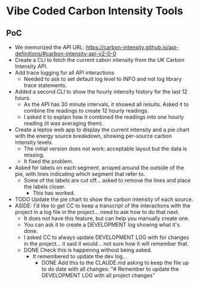 # Vibe Coded Carbon Intensity Tools

## PoC

- We memorized the API URL: https://carbon-intensity.github.io/api-definitions/#carbon-intensity-api-v2-0-0
- Create a CLI to fetch the current cabon intensity from the UK Carbon Intensity API.
- Add trace logging for all API interactions
  - Needed to ask to set default log level to INFO and not log library trace statements.
- Added a second CLI to show the hourly intensity history for the last 12 hours.
  - As the API has 30 minute intervals, it showed all results. Asked it to combine the readings to create 12 hourly readings.
  - I asked it to explain how it combined the readings into one hourly reading (it was averaging them).
- Create a leptos web app to display the current intensity and a pie chart with the energy source breakdown, showing per-source carbon intensity levels.
  - The initial version does not work: acceptable layout but the data is missing.
  - It fixed the problem.
- Asked for labels on each segment, arrayed around the outside of the pie, with lines indicating which segment that refer to.
  - Some of the labels are cut off... asked to remove the lines and place the labels closer.
    - This has worked.
- TODO Update the pie chart to show the carbon intensity of each source.
- ASIDE: I'd like to get CC to keep a transcript of the interactions with the project in a log file in the project... need to ask how to do that next.
  - It does not have this feature, but can help you manually create one.
  - You can ask it to create a DEVELOPMENT log showing what it's done.
  - I asked CC to always update DEVELOPMENT LOG with for changes in the project... it said it would... not sure how it will remember that.
  - DONE Check this is happening without being asked.
    - It remembered to update the dev log...
        - DONE Add this to the CLAUDE.md asking to keep the file up to do date with all changes: "# Remember to update the DEVELOPMENT LOG with all project changes"

